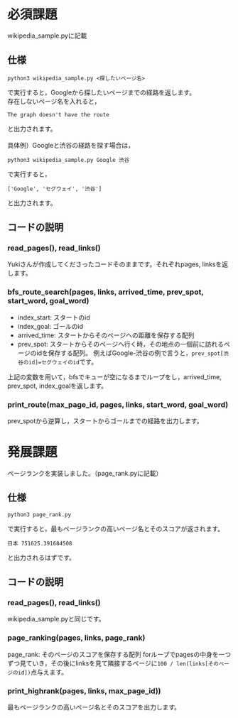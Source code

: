 # 必須課題
wikipedia_sample.pyに記載
## 仕様
```shell
python3 wikipedia_sample.py <探したいページ名>
```
で実行すると，Googleから探したいページまでの経路を返します。<br/>
存在しないページ名を入れると，
```shell
The graph doesn't have the route
```
と出力されます。
<br/><br/>
具体例）Googleと渋谷の経路を探す場合は，
```shell
python3 wikipedia_sample.py Google 渋谷
```
で実行すると，
```shell
['Google', 'セグウェイ', '渋谷']
```
と出力されます。

## コードの説明
### read_pages(), read_links()
Yukiさんが作成してくださったコードそのままです。それぞれpages, linksを返します。

### bfs_route_search(pages, links, arrived_time, prev_spot, start_word, goal_word)
- index_start: スタートのid<br/>
- index_goal: ゴールのid<br/>
- arrived_time: スタートからそのページへの距離を保存する配列
- prev_spot: スタートからそのページへ行く時，その地点の一個前に訪れるページのidを保存する配列。
  例えばGoogle-渋谷の例で言うと，```prev_spot[渋谷のid]=セグウェイのid```です。

上記の変数を用いて，bfsでキューが空になるまでループをし，arrived_time, prev_spot, index_goalを返します。

### print_route(max_page_id, pages, links, start_word, goal_word)
prev_spotから逆算し，スタートからゴールまでの経路を出力します。

# 発展課題

ページランクを実装しました。（page_rank.pyに記載）
## 仕様
```shell
python3 page_rank.py
```
で実行すると，最もページランクの高いページ名とそのスコアが返されます。
```shell
日本 751625.391684508
```
と出力されるはずです。

## コードの説明
### read_pages(), read_links()
wikipedia_sample.pyと同じです。

### page_ranking(pages, links, page_rank)
page_rank: そのページのスコアを保存する配列
forループでpagesの中身を一つずつ見ていき，その後にlinksを見て隣接するページに```100 / len(links[そのページのid])```点与えます。

### print_highrank(pages, links, max_page_id))
最もページランクの高いページ名とそのスコアを出力します。